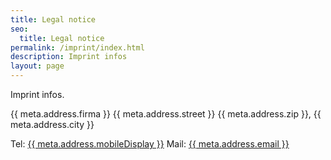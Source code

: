 ```yaml
---
title: Legal notice
seo:
  title: Legal notice
permalink: /imprint/index.html
description: Imprint infos
layout: page
---
```


Imprint infos.

{{ meta.address.firma }}
{{ meta.address.street }}
{{ meta.address.zip }}, {{ meta.address.city }}

Tel: <a href="tel:{{ meta.address.mobileCall }}">{{ meta.address.mobileDisplay }}</a>
Mail: <a href="mailto:{{ meta.address.email }}">{{ meta.address.email }}</a>
